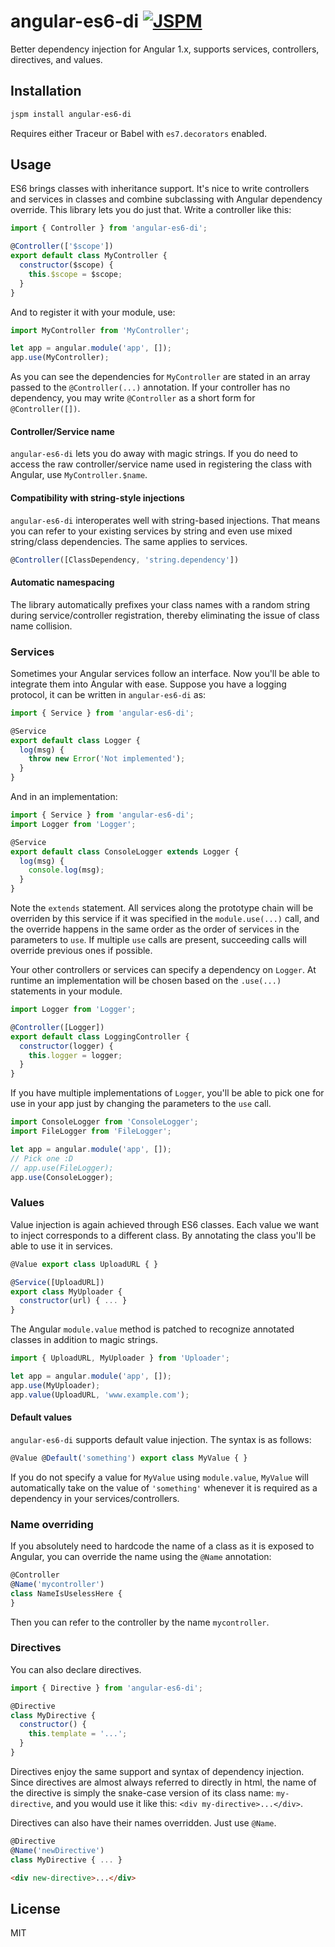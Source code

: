 # angular-es6-di [![JSPM](https://img.shields.io/badge/JSPM-angular--es6--di-db772b.svg?style=flat-square)](http://kasperlewau.github.io/registry/#/?q=angular-es6-di)
Better dependency injection for Angular 1.x, supports services, controllers, directives, and values.

## Installation
```bash
jspm install angular-es6-di
```
Requires either Traceur or Babel with `es7.decorators` enabled.

## Usage
ES6 brings classes with inheritance support. It's nice to write controllers and services in classes and combine subclassing with Angular dependency override. This library lets you do just that. Write a controller like this:
```js
import { Controller } from 'angular-es6-di';

@Controller(['$scope'])
export default class MyController {
  constructor($scope) {
    this.$scope = $scope;
  }
}
```
And to register it with your module, use:
```js
import MyController from 'MyController';

let app = angular.module('app', []);
app.use(MyController);
```
As you can see the dependencies for `MyController` are stated in an array passed to the `@Controller(...)` annotation. If your controller has no dependency, you may write `@Controller` as a short form for `@Controller([])`.

#### Controller/Service name
`angular-es6-di` lets you do away with magic strings. If you do need to access the raw controller/service name used in registering the class with Angular, use `MyController.$name`.

#### Compatibility with string-style injections
`angular-es6-di` interoperates well with string-based injections. That means you can refer to your existing services by string and even use mixed string/class dependencies. The same applies to services.
```js
@Controller([ClassDependency, 'string.dependency'])
```

#### Automatic namespacing
The library automatically prefixes your class names with a random string during service/controller registration, thereby eliminating the issue of class name collision.

### Services
Sometimes your Angular services follow an interface. Now you'll be able to integrate them into Angular with ease. Suppose you have a logging protocol, it can be written in `angular-es6-di` as:
```js
import { Service } from 'angular-es6-di';

@Service
export default class Logger {
  log(msg) {
    throw new Error('Not implemented');
  }
}
```
And in an implementation:
```js
import { Service } from 'angular-es6-di';
import Logger from 'Logger';

@Service
export default class ConsoleLogger extends Logger {
  log(msg) {
    console.log(msg);
  }
}
```
Note the `extends` statement. All services along the prototype chain will be overriden by this service if it was specified in the `module.use(...)` call, and the override happens in the same order as the order of services in the parameters to `use`. If multiple `use` calls are present, succeeding calls will override previous ones if possible.

Your other controllers or services can specify a dependency on `Logger`. At runtime an implementation will be chosen based on the `.use(...)` statements in your module.
```js
import Logger from 'Logger';

@Controller([Logger])
export default class LoggingController {
  constructor(logger) {
    this.logger = logger;
  }
}
```
If you have multiple implementations of `Logger`, you'll be able to pick one for use in your app just by changing the parameters to the `use` call.
```js
import ConsoleLogger from 'ConsoleLogger';
import FileLogger from 'FileLogger';

let app = angular.module('app', []);
// Pick one :D
// app.use(FileLogger);
app.use(ConsoleLogger);
```

### Values
Value injection is again achieved through ES6 classes. Each value we want to inject corresponds to a different class. By annotating the class you'll be able to use it in services.
```js
@Value export class UploadURL { }

@Service([UploadURL])
export class MyUploader {
  constructor(url) { ... }
}
```
The Angular `module.value` method is patched to recognize annotated classes in addition to magic strings.
```js
import { UploadURL, MyUploader } from 'Uploader';

let app = angular.module('app', []);
app.use(MyUploader);
app.value(UploadURL, 'www.example.com');
```
#### Default values
`angular-es6-di` supports default value injection. The syntax is as follows:
```js
@Value @Default('something') export class MyValue { }
```
If you do not specify a value for `MyValue` using `module.value`, `MyValue` will automatically take on the value of `'something'` whenever it is required as a dependency in your services/controllers.

### Name overriding
If you absolutely need to hardcode the name of a class as it is exposed to Angular, you can override the name using the `@Name` annotation:
```js
@Controller
@Name('mycontroller')
class NameIsUselessHere {
}
```
Then you can refer to the controller by the name `mycontroller`.

### Directives
You can also declare directives.
```js
import { Directive } from 'angular-es6-di';

@Directive
class MyDirective {
  constructor() {
    this.template = '...';
  }
}
```
Directives enjoy the same support and syntax of dependency injection. Since directives are almost always referred to directly in html, the name of the directive is simply the snake-case version of its class name: `my-directive`, and you would use it like this: `<div my-directive>...</div>`.

Directives can also have their names overridden. Just use `@Name`.
```js
@Directive
@Name('newDirective')
class MyDirective { ... }
```
```html
<div new-directive>...</div>
```

## License
MIT
